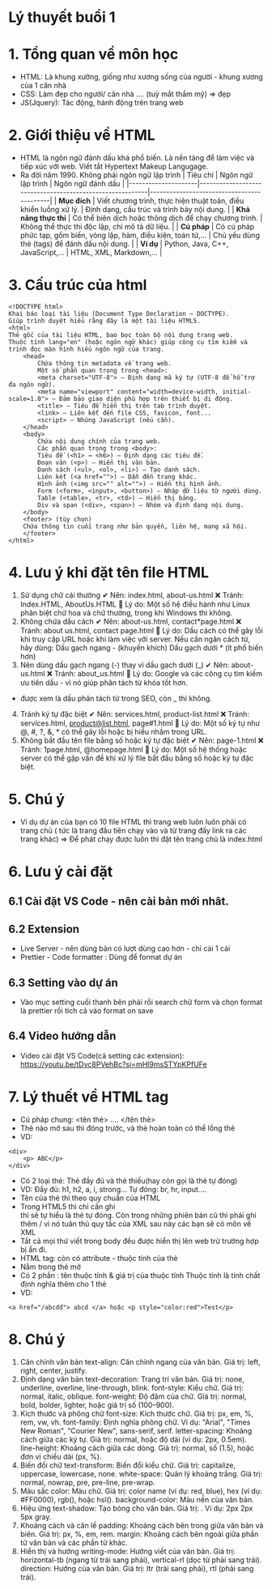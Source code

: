 # Lý thuyết buổi 1

# 1. Tổng quan về môn học

- HTML: Là khung xưởng, giống như xương sống của người - khung xương của 1 căn nhà
- CSS: Làm đẹp cho người/ căn nhà .... (tuỳ mắt thẩm mỹ) => đẹp
- JS(Jquery): Tác động, hành động trên trang web

# 2. Giới thiệu về HTML

- HTML là ngôn ngữ đánh dấu khá phổ biến. Là nền tảng để làm việc và tiếp xúc với web. Viết tắt Hypertext Makeup Langugage.
- Ra đời năm 1990. Không phải ngôn ngữ lập trình
  | Tiêu chí | Ngôn ngữ lập trình | Ngôn ngữ đánh dấu |
  |---------------------|----------------------------------------------------------|-------------------------------------------|
  | **Mục đích** | Viết chương trình, thực hiện thuật toán, điều khiển luồng xử lý. | Định dạng, cấu trúc và trình bày nội dung. |
  | **Khả năng thực thi** | Có thể biên dịch hoặc thông dịch để chạy chương trình. | Không thể thực thi độc lập, chỉ mô tả dữ liệu. |
  | **Cú pháp** | Có cú pháp phức tạp, gồm biến, vòng lặp, hàm, điều kiện, toán tử,… | Chủ yếu dùng thẻ (tags) để đánh dấu nội dung. |
  | **Ví dụ** | Python, Java, C++, JavaScript,… | HTML, XML, Markdown,… |

# 3. Cấu trúc của html

```
<!DOCTYPE html>
Khai báo loại tài liệu (Document Type Declaration – DOCTYPE).
Giúp trình duyệt hiểu rằng đây là một tài liệu HTML5.
<html>
Thẻ gốc của tài liệu HTML, bao bọc toàn bộ nội dung trang web.
Thuộc tính lang="en" (hoặc ngôn ngữ khác) giúp công cụ tìm kiếm và trình đọc màn hình hiểu ngôn ngữ của trang.
    <head>
        Chứa thông tin metadata về trang web.
        Một số phần quan trọng trong <head>:
        <meta charset="UTF-8"> – Định dạng mã ký tự (UTF-8 để hỗ trợ đa ngôn ngữ).
        <meta name="viewport" content="width=device-width, initial-scale=1.0"> – Đảm bảo giao diện phù hợp trên thiết bị di động.
        <title> – Tiêu đề hiển thị trên tab trình duyệt.
        <link> – Liên kết đến file CSS, favicon, font...
        <script> – Nhúng JavaScript (nếu cần).
    </head>
    <body>
        Chứa nội dung chính của trang web.
        Các phần quan trọng trong <body>:
        Tiêu đề (<h1> → <h6>) – Định dạng các tiêu đề.
        Đoạn văn (<p>) – Hiển thị văn bản.
        Danh sách (<ul>, <ol>, <li>) – Tạo danh sách.
        Liên kết (<a href="">) – Dẫn đến trang khác.
        Hình ảnh (<img src="" alt="">) – Hiển thị hình ảnh.
        Form (<form>, <input>, <button>) – Nhập dữ liệu từ người dùng.
        Table (<table>, <tr>, <td>) – Hiển thị bảng.
        Div và span (<div>, <span>) – Nhóm và định dạng nội dung.
    </body>
    <footer> (tùy chọn)
    Chứa thông tin cuối trang như bản quyền, liên hệ, mạng xã hội.
    </footer>
</html>
```

# 4. Lưu ý khi đặt tên file HTML

1. Sử dụng chữ cái thường
   ✔ Nên: index.html, about-us.html
   ❌ Tránh: Index.HTML, AboutUs.HTML
   🔹 Lý do: Một số hệ điều hành như Linux phân biệt chữ hoa và chữ thường, trong khi Windows thì không.
2. Không chứa dấu cách
   ✔ Nên: about-us.html, contact*page.html
   ❌ Tránh: about us.html, contact page.html
   🔹 Lý do: Dấu cách có thể gây lỗi khi truy cập URL hoặc khi làm việc với server. Nếu cần ngăn cách từ, hãy dùng:
   Dấu gạch ngang - (khuyến khích)
   Dấu gạch dưới * (ít phổ biến hơn)
3. Nên dùng dấu gạch ngang (-) thay vì dấu gạch dưới (\_)
   ✔ Nên: about-us.html
   ❌ Tránh: about_us.html
   🔹 Lý do:
   Google và các công cụ tìm kiếm ưu tiên dấu - vì nó giúp phân tách từ khóa tốt hơn.

- được xem là dấu phân tách từ trong SEO, còn \_ thì không.

4. Tránh ký tự đặc biệt
   ✔ Nên: services.html, product-list.html
   ❌ Tránh: servíces.html, product@list.html, page#1.html
   🔹 Lý do: Một số ký tự như @, #, ?, &, \* có thể gây lỗi hoặc bị hiểu nhầm trong URL.
5. Không bắt đầu tên file bằng số hoặc ký tự đặc biệt
   ✔ Nên: page-1.html
   ❌ Tránh: 1page.html, @homepage.html
   🔹 Lý do: Một số hệ thống hoặc server có thể gặp vấn đề khi xử lý file bắt đầu bằng số hoặc ký tự đặc biệt.

# 5. Chú ý

- Ví dụ dự án của bạn có 10 file HTML thì trang web luôn luôn phải có trang chủ ( tức là trang đầu tiên chạy vào và từ trang đấy link ra các trang khác) => Để phát chạy được luôn thì đặt tên trang chủ là index.html

# 6. Lưu ý cài đặt

## 6.1 Cài đặt VS Code - nên cài bản mới nhât.

## 6.2 Extension

- Live Server - nên dùng bản có lượt dùng cao hơn - chỉ cài 1 cái
- Prettier - Code formatter : Dùng để format dự án

## 6.3 Setting vào dự án

- Vào mục setting cuối thanh bên phải rồi search chữ form và chọn format là prettier rồi tích cả vào format on save

## 6.4 Video hướng dẫn

- Video cài đặt VS Code(cả setting các extension): https://youtu.be/tDvc8PVehBc?si=mHI9msSTYpKPfUFe

# 7. Lý thuết về HTML tag

- Cú pháp chung: <tên thẻ> .... </tên thẻ>
- Thẻ nào mở sau thì đóng trước, và thẻ hoàn toàn có thể lồng thẻ
- VD:

```
<div>
    <p> ABC</p>
</div>
```

- Có 2 loại thẻ: Thẻ đầy đủ và thẻ thiếu(hay còn gọi là thẻ tự đóng)
- VD: Đầy đủ: h1, h2, a, i, strong...
  Tự đóng: br, hr, input....
- Tên của thẻ thì theo quy chuẩn của HTML
- Trong HTML5 thì chỉ cần ghi <br> thì sẽ tự hiểu là thẻ tự đóng. Còn trong những phiên bản cũ thì phải ghi thêm / vì nó tuân thủ quy tắc của XML sau này các bạn sẽ có môn về XML
- Tất cả mọi thứ viết trong body đều được hiển thị lên web trừ trường hợp bị ẩn đi.
- HTML tag: còn có attribute - thuộc tính của thẻ
- Nằm trong thẻ mở
- Có 2 phần : tên thuộc tính & giá trị của thuộc tính
  Thuộc tính là tính chất định nghĩa thêm cho 1 thẻ
- VD:

```
<a href="/abcdđ"> abcd </a> hoặc <p style="color:red">Test</p>
```

# 8. Chú ý

1. Căn chỉnh văn bản
   text-align: Căn chỉnh ngang của văn bản.
   Giá trị: left, right, center, justify.
2. Định dạng văn bản
   text-decoration: Trang trí văn bản.
   Giá trị: none, underline, overline, line-through, blink.
   font-style: Kiểu chữ.
   Giá trị: normal, italic, oblique.
   font-weight: Độ đậm của chữ.
   Giá trị: normal, bold, bolder, lighter, hoặc giá trị số (100–900).
3. Kích thước và phông chữ
   font-size: Kích thước chữ.
   Giá trị: px, em, %, rem, vw, vh.
   font-family: Định nghĩa phông chữ.
   Ví dụ: "Arial", "Times New Roman", "Courier New", sans-serif, serif.
   letter-spacing: Khoảng cách giữa các ký tự.
   Giá trị: normal, hoặc độ dài (ví dụ: 2px, 0.5em).
   line-height: Khoảng cách giữa các dòng.
   Giá trị: normal, số (1.5), hoặc đơn vị chiều dài (px, %).
4. Biến đổi chữ
   text-transform: Biến đổi kiểu chữ.
   Giá trị: capitalize, uppercase, lowercase, none.
   white-space: Quản lý khoảng trắng.
   Giá trị: normal, nowrap, pre, pre-line, pre-wrap.
5. Màu sắc
   color: Màu chữ.
   Giá trị: color name (ví dụ: red, blue), hex (ví dụ: #FF0000), rgb(), hoặc hsl().
   background-color: Màu nền của văn bản.
6. Hiệu ứng
   text-shadow: Tạo bóng cho văn bản.
   Giá trị: <offset-x> <offset-y> <blur-radius> <color>.
   Ví dụ: 2px 2px 5px gray.
7. Khoảng cách và căn lề
   padding: Khoảng cách bên trong giữa văn bản và biên.
   Giá trị: px, %, em, rem.
   margin: Khoảng cách bên ngoài giữa phần tử văn bản và các phần tử khác.
8. Hiển thị và hướng
   writing-mode: Hướng viết của văn bản.
   Giá trị: horizontal-tb (ngang từ trái sang phải), vertical-rl (dọc từ phải sang trái).
   direction: Hướng của văn bản.
   Giá trị: ltr (trái sang phải), rtl (phải sang trái).
